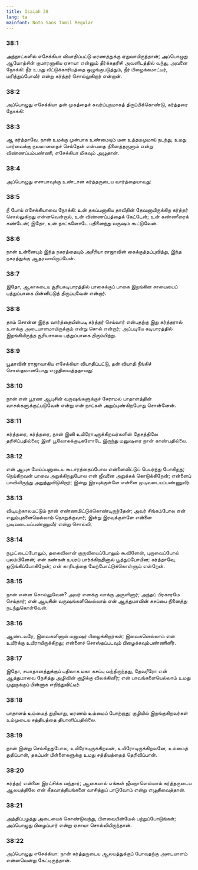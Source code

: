```yaml
---
title: Isaiah 38
lang: ta
mainfont: Noto Sans Tamil Regular
---
```


###  38:1

அந்நாட்களில் எசேக்கியா வியாதிப்பட்டு மரணத்துக்கு ஏதுவாயிருந்தான்; அப்பொழுது ஆமோத்சின் குமாரனாகிய ஏசாயா என்னும் தீர்க்கதரிசி அவனிடத்தில் வந்து, அவனை நோக்கி: நீர் உமது வீட்டுக்காரியத்தை ஒழுங்குபடுத்தும், நீர் பிழைக்கமாட்டீர், மரித்துப்போவீர் என்று கர்த்தர் சொல்லுகிறார் என்றான்.

###  38:2

அப்பொழுது எசேக்கியா தன் முகத்தைச் சுவர்ப்புறமாகத் திருப்பிக்கொண்டு, கர்த்தரை நோக்கி:

###  38:3

ஆ கர்த்தாவே, நான் உமக்கு முன்பாக உண்மையும் மன உத்தமமுமாய் நடந்து, உமது பார்வைக்கு நலமானதைச் செய்தேன் என்பதை நினைத்தருளும் என்று விண்ணப்பம்பண்ணி, எசேக்கியா மிகவும் அழுதான்.

###  38:4

அப்பொழுது எசாயாவுக்கு உண்டான கர்த்தருடைய வார்த்தையாவது:

###  38:5

நீ போய் எசேக்கியாவை நோக்கி: உன் தகப்பனாகிய தாவீதின் தேவனாயிருக்கிற கர்த்தர் சொல்லுகிறது என்னவென்றால், உன் விண்ணப்பத்தைக் கேட்டேன்; உன் கண்ணீரைக் கண்டேன்; இதோ, உன் நாட்களோடே பதினைந்து வருஷம் கூட்டுவேன்.

###  38:6

நான் உன்னையும் இந்த நகரத்தையும் அசீரியா ராஜாவின் கைக்குத்தப்புவித்து, இந்த நகரத்துக்கு ஆதரவாயிருப்பேன்.

###  38:7

இதோ, ஆகாசுடைய சூரியகடியாரத்தில் பாகைக்குப் பாகை இறங்கின சாயையைப் பத்துப்பாகை பின்னிட்டுத் திருப்புவேன் என்றார்.

###  38:8

தாம் சொன்ன இந்த வார்த்தையின்படி கர்த்தர் செய்வார் என்பதற்கு இது கர்த்தரால் உனக்கு அடையாளமாயிருக்கும் என்று சொல் என்றார்; அப்படியே கடியாரத்தில் இறங்கியிருந்த சூரியசாயை பத்துப்பாகை திரும்பிற்று.

###  38:9

யூதாவின் ராஜாவாகிய எசேக்கியா வியாதிப்பட்டு, தன் வியாதி நீங்கிச் சொஸ்தமானபோது எழுதிவைத்ததாவது:

###  38:10

நான் என் பூரண ஆயுசின் வருஷங்களுக்குச் சேராமல் பாதாளத்தின் வாசல்களுக்குட்படுவேன் என்று என் நாட்கள் அறுப்புண்கிறபோது சொன்னேன்.

###  38:11

கர்த்தரை, கர்த்தரை, நான் இனி உயிரோடிருக்கிறவர்களின் தேசத்திலே தரிசிப்பதில்லை; இனி பூலோகக்குடிகளோடே இருந்து மனுஷரை நான் காண்பதில்லை.

###  38:12

என் ஆயுசு மேய்ப்பனுடைய கூடாரத்தைப்போல என்னைவிட்டுப் பெயர்ந்து போகிறது; நெய்கிறவன் பாவை அறுக்கிறதுபோல என் ஜீவனை அறுக்கக் கொடுக்கிறேன்; என்னைப் பாவிலிருந்து அறுத்துவிடுகிறார்; இன்று இரவுக்குள்ளே என்னை முடிவடையப்பண்ணுவீர்.

###  38:13

விடியற்காலமட்டும் நான் எண்ணமிட்டுக்கொண்டிருந்தேன்; அவர் சிங்கம்போல என் எலும்புகளையெல்லாம் நொறுக்குவார்; இன்று இரவுக்குள்ளே என்னை முடிவடையப்பண்ணுவீர் என்று சொல்லி,

###  38:14

நமுட்டைப்போலும், தகைவிலான் குருவியைப்போலும் கூவினேன், புறாவைப்போல் புலம்பினேன்; என் கண்கள் உயரப் பார்க்கிறதினால் பூத்துப்போயின; கர்த்தாவே, ஒடுங்கிப்போகிறேன்; என் காரியத்தை மேற்போட்டுக்கொள்ளும் என்றேன்.

###  38:15

நான் என்ன சொல்லுவேன்? அவர் எனக்கு வாக்கு அருளினார்; அந்தப் பிரகாரமே செய்தார்; என் ஆயுசின் வருஷங்களிலெல்லாம் என் ஆத்துமாவின் கசப்பை நினைத்து நடந்துகொள்வேன்.

###  38:16

ஆண்டவரே, இவைகளினால் மனுஷர் பிழைக்கிறார்கள்; இவைகளெல்லாம் என் உயிர்க்கு உயிராயிருக்கிறது; என்னைச் சொஸ்தப்படவும் பிழைக்கவும்பண்ணினீர்.

###  38:17

இதோ, சமாதானத்துக்குப் பதிலாக மகா கசப்பு வந்திருந்தது, தேவரீரோ என் ஆத்துமாவை நேசித்து அழிவின் குழிக்கு விலக்கினீர்; என் பாவங்களையெல்லாம் உமது முதுகுக்குப் பின்னாக எறிந்துவிட்டீர்.

###  38:18

பாதாளம் உம்மைத் துதியாது, மரணம் உம்மைப் போற்றாது; குழியில் இறங்குகிறவர்கள் உம்முடைய சத்தியத்தை தியானிப்பதில்லை.

###  38:19

நான் இன்று செய்கிறதுபோல, உயிரோடிருக்கிறவன், உயிரோடிருக்கிறவனே, உம்மைத் துதிப்பான், தகப்பன் பிள்ளைகளுக்கு உமது சத்தியத்தைத் தெரிவிப்பான்.

###  38:20

கர்த்தர் என்னை இரட்சிக்க வந்தார்; ஆகையால் எங்கள் ஜீவநாளெல்லாம் கர்த்தருடைய ஆலயத்திலே என் கீதவாத்தியங்களை வாசித்துப் பாடுவோம் என்று எழுதிவைத்தான்.

###  38:21

அத்திப்பழத்து அடையைக் கொண்டுவந்து, பிளவையின்மேல் பற்றுப்போடுங்கள்; அப்பொழுது பிழைப்பார் என்று ஏசாயா சொல்லியிருந்தான்.

###  38:22

அப்பொழுது எசேக்கியா: நான் கர்த்தருடைய ஆலயத்துக்குப் போவதற்கு அடையாளம் என்னவென்று கேட்டிருந்தான்.

